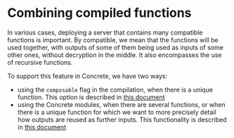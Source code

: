 # Combining compiled functions

In various cases, deploying a server that contains many compatible functions is important. By compatible, we mean that the functions will be used together, with outputs of some of them being used as inputs of some other ones, without decryption in the middle. It also encompasses the use of recursive functions.

To support this feature in Concrete, we have two ways:
- using the `composable` flag in the compilation, when there is a unique function. This option is described in [this document](composition.md)
- using the Concrete modules, when there are several functions, or when there is a unique function for which we want to more precisely detail how outputs are reused as further inputs. This functionality is described in [this document](composing_functions_with_modules.md)
